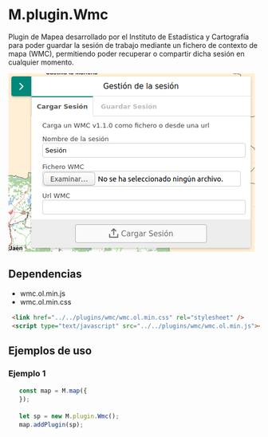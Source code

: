 # M.plugin.Wmc

Plugin de Mapea desarrollado por el Instituto de Estadística y Cartografía para poder guardar la sesión de trabajo mediante un fichero de contexto de mapa (WMC), permitiendo poder recuperar o compartir dicha sesión en cualquier momento.

![Imagen1](../img/wmc_1.png)

## Dependencias

- wmc.ol.min.js
- wmc.ol.min.css


```html
 <link href="../../plugins/wmc/wmc.ol.min.css" rel="stylesheet" />
 <script type="text/javascript" src="../../plugins/wmc/wmc.ol.min.js"></script>
```

## Ejemplos de uso

### Ejemplo 1
```javascript
   const map = M.map({
   });

   let sp = new M.plugin.Wmc();
   map.addPlugin(sp);
```

